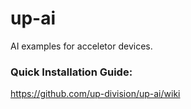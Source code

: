 # up-ai
AI examples for acceletor devices.

### Quick Installation Guide:

https://github.com/up-division/up-ai/wiki


